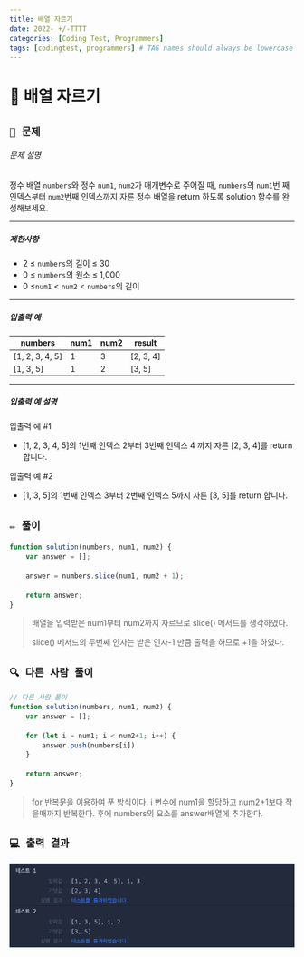 ```yaml
---
title: 배열 자르기
date: 2022- +/-TTTT
categories: [Coding Test, Programmers]
tags: [codingtest, programmers] # TAG names should always be lowercase
---
```


# 🔖 배열 자르기

## `📌 문제`

###### 문제 설명

정수 배열 `numbers`와 정수 `num1`, `num2`가 매개변수로 주어질 때, `numbers`의 `num1`번 째 인덱스부터 `num2`번째 인덱스까지 자른 정수 배열을 return 하도록 solution 함수를 완성해보세요.

------

##### 제한사항

- 2 ≤ `numbers`의 길이 ≤ 30
- 0 ≤ `numbers`의 원소 ≤ 1,000
- 0 ≤`num1` < `num2` < `numbers`의 길이

------

##### 입출력 예

| numbers         | num1 | num2 | result    |
| --------------- | ---- | ---- | --------- |
| [1, 2, 3, 4, 5] | 1    | 3    | [2, 3, 4] |
| [1, 3, 5]       | 1    | 2    | [3, 5]    |

------

##### 입출력 예 설명

입출력 예 #1

- [1, 2, 3, 4, 5]의 1번째 인덱스 2부터 3번째 인덱스 4 까지 자른 [2, 3, 4]를 return 합니다.

입출력 예 #2

- [1, 3, 5]의 1번째 인덱스 3부터 2번째 인덱스 5까지 자른 [3, 5]를 return 합니다.



## `✏️ 풀이`

```javascript
function solution(numbers, num1, num2) {
    var answer = [];
    
    answer = numbers.slice(num1, num2 + 1);
    
    return answer;
}
```

> 배열을 입력받은 num1부터 num2까지 자르므로 slice() 메서드를 생각하였다.
>
> slice() 메서드의 두번째 인자는 받은 인자-1 만큼 출력을 하므로 +1을 하였다.



## `🔍 다른 사람 풀이`

```javascript
// 다른 사람 풀이
function solution(numbers, num1, num2) {
    var answer = [];

    for (let i = num1; i < num2+1; i++) {
        answer.push(numbers[i])
    }

    return answer;
}
```

> for 반복문을 이용하여 푼 방식이다. i 변수에 num1을 할당하고 num2+1보다 작을때까지 반복한다. 후에 numbers의 요소를 answer배열에 추가한다.



## `💻 출력 결과`

![image-20221125003408204](../../assets/img/postingImg/image-20221125003408204.png)